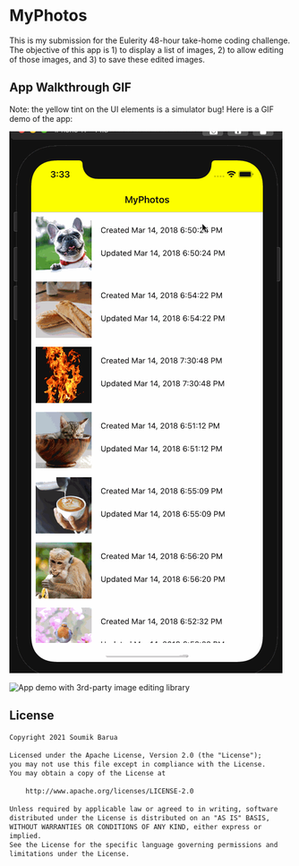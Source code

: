 
# MyPhotos

This is my submission for the Eulerity 48-hour take-home coding challenge. The objective of this app is 1) to display a list of images, 2) to allow editing of those images, and 3) to save these edited images.


## App Walkthrough GIF

Note: the yellow tint on the UI elements is a simulator bug!
Here is a GIF demo of the app:

![App demo with my own image editing code](walkthrough-image-manipulation-section-redone.gif)

![App demo with 3rd-party image editing library](walkthrough.gif)


## License 

    Copyright 2021 Soumik Barua

    Licensed under the Apache License, Version 2.0 (the "License");
    you may not use this file except in compliance with the License.
    You may obtain a copy of the License at

        http://www.apache.org/licenses/LICENSE-2.0

    Unless required by applicable law or agreed to in writing, software
    distributed under the License is distributed on an "AS IS" BASIS,
    WITHOUT WARRANTIES OR CONDITIONS OF ANY KIND, either express or implied.
    See the License for the specific language governing permissions and
    limitations under the License.
